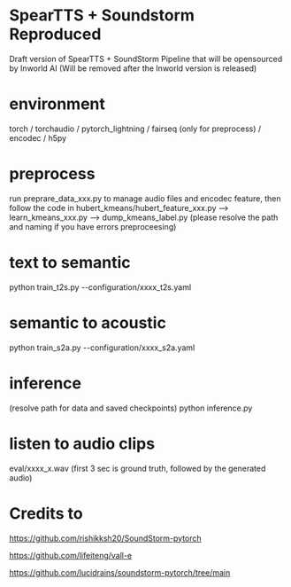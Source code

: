 # SpearTTS + Soundstorm Reproduced
Draft version of SpearTTS + SoundStorm Pipeline that will be opensourced by Inworld AI (Will be removed after the Inworld version is released)

# environment
torch / torchaudio / pytorch_lightning / fairseq (only for preprocess) / encodec / h5py

# preprocess
run preprare_data_xxx.py to manage audio files and encodec feature,
then follow the code in hubert_kmeans/hubert_feature_xxx.py --> learn_kmeans_xxx.py --> dump_kmeans_label.py
(please resolve the path and naming if you have errors preproceesing)

# text to semantic
python train_t2s.py --configuration/xxxx_t2s.yaml

# semantic to acoustic 
python train_s2a.py --configuration/xxxx_s2a.yaml

# inference
(resolve path for data and saved checkpoints)
python inference.py

# listen to audio clips
eval/xxxx_x.wav
 (first 3 sec is ground truth, followed by the generated audio)

# Credits to
https://github.com/rishikksh20/SoundStorm-pytorch

https://github.com/lifeiteng/vall-e

https://github.com/lucidrains/soundstorm-pytorch/tree/main
